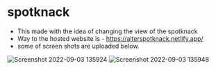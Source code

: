 # spotknack

- This made with the idea of changing the view of the spotknack 
- Way to the hosted website is -  https://alterspotknack.netlify.app/
- some of screen shots are uploaded below.


![Screenshot 2022-09-03 135924](https://user-images.githubusercontent.com/106426051/188262684-66d7b0f2-11a7-4d09-989c-345b03474b39.png)
![Screenshot 2022-09-03 135948](https://user-images.githubusercontent.com/106426051/188262689-5e330b68-2a0b-4a5c-bfee-d524487de584.png)

